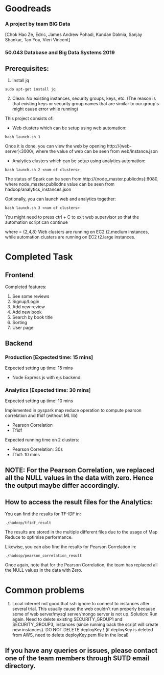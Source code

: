 # Goodreads

### A project by team BIG Data 
[Chok Hao Ze,
Edric, 
James Andrew Pohadi, 
Kundan Dalmia,
Sanjay Shankar, 
Tan You, 
Vieri Vincent]

### 50.043 Database and Big Data Systems 2019


## Prerequisites:
1. Install jq
```
sudo apt-get install jq
```
2. Clean: No existing instances, security groups, keys, etc. (The reason is that existing keys or security group names that are similar to our group's might cause error while running)

This project consists of:
- Web clusters which can be setup using web automation:
```
bash launch.sh 1
```
Once it is done, you can view the web by opening http://{web-server}:3000/, where the value of web can be seen from web/instance.json

- Analytics clusters which can be setup using analytics automation:
```
bash launch.sh 2 <num of clusters>
```
The status of Spark can be seen from http://{node_master.publicdns}:8080, where node_master.publicdns value can be seen from hadoop/analytics_instances.json

Optionally, you can launch web and analytics together:
```
bash launch.sh 3 <num of clusters>
```
You might need to press ctrl + C to exit web supervisor so that the automation script can continue

where <num of clusters> = {2,4,8}
Web clusters are running on EC2 t2.medium instances, while automation clusters are running on EC2 t2.large instances.

# Completed Task

## Frontend

Completed features:
1. See some reviews
2. Signup/Login
3. Add new review
4. Add new book
5. Search by book title
6. Sorting
7. User page

## Backend

### Production [Expected time: 15 mins]

Expected setting up time: 15 mins

- Node Express js with ejs backend

### Analytics [Expected time: 30 mins]

Expected setting up time: 10 mins

Implemented in pyspark map reduce operation to compute pearson correlation and tfidf (without ML lib)

- Pearson Correlation
- Tfidf

Expected running time on 2 clusters:
- Pearson Correlation: 30s
- Tfidf: 10 mins

## NOTE: For the Pearson Correlation, we replaced all the NULL values in the data with zero. Hence the output maybe differ accordingly.

## How to access the result files for the Analytics:
You can find the results for TF-IDF in:
```
./hadoop/tfidf_result
```
The results are stored in the multiple different files due to the usage of Map Reduce to optimise performance.

Likewise, you can also find the results for Pearson Correlation in:
```
./hadoop/pearson_correlation_result
```
Once again, note that for the Pearson Correlation, the team has replaced all the NULL values in the data with Zero.


# Common problems

1. Local internet not good that ssh ignore to connect to instances after several trial. This usually cause the web couldn't run properly because some of web server/mysql server/mongo server is not up.
Solution: Run again. 
Need to delete existing SECURITY_GROUP1 and SECURITY_GROUP3, instances (since running back the script will create new instances). DO NOT DELETE deployKey ! (if deployKey is deleted from AWS, need to delete deployKey.pem file in the local)

## If you have any queries or issues, please contact one of the team members through SUTD email directory.
